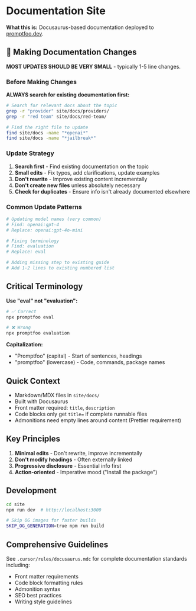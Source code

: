 # Documentation Site

**What this is:** Docusaurus-based documentation deployed to [promptfoo.dev](https://www.promptfoo.dev/).

## 🎯 Making Documentation Changes

**MOST UPDATES SHOULD BE VERY SMALL** - typically 1-5 line changes.

### Before Making Changes

**ALWAYS search for existing documentation first:**

```bash
# Search for relevant docs about the topic
grep -r "provider" site/docs/providers/
grep -r "red team" site/docs/red-team/

# Find the right file to update
find site/docs -name "*openai*"
find site/docs -name "*jailbreak*"
```

### Update Strategy

1. **Search first** - Find existing documentation on the topic
2. **Small edits** - Fix typos, add clarifications, update examples
3. **Don't rewrite** - Improve existing content incrementally
4. **Don't create new files** unless absolutely necessary
5. **Check for duplicates** - Ensure info isn't already documented elsewhere

### Common Update Patterns

```bash
# Updating model names (very common)
# Find: openai:gpt-4
# Replace: openai:gpt-4o-mini

# Fixing terminology
# Find: evaluation
# Replace: eval

# Adding missing step to existing guide
# Add 1-2 lines to existing numbered list
```

## Critical Terminology

**Use "eval" not "evaluation":**
```bash
# ✅ Correct
npx promptfoo eval

# ❌ Wrong
npx promptfoo evaluation
```

**Capitalization:**
- "Promptfoo" (capital) - Start of sentences, headings
- "promptfoo" (lowercase) - Code, commands, package names

## Quick Context

- Markdown/MDX files in `site/docs/`
- Built with Docusaurus
- Front matter required: `title`, `description`
- Code blocks only get `title=` if complete runnable files
- Admonitions need empty lines around content (Prettier requirement)

## Key Principles

1. **Minimal edits** - Don't rewrite, improve incrementally
2. **Don't modify headings** - Often externally linked
3. **Progressive disclosure** - Essential info first
4. **Action-oriented** - Imperative mood ("Install the package")

## Development

```bash
cd site
npm run dev  # http://localhost:3000

# Skip OG images for faster builds
SKIP_OG_GENERATION=true npm run build
```

## Comprehensive Guidelines

See `.cursor/rules/docusaurus.mdc` for complete documentation standards including:
- Front matter requirements
- Code block formatting rules
- Admonition syntax
- SEO best practices
- Writing style guidelines
